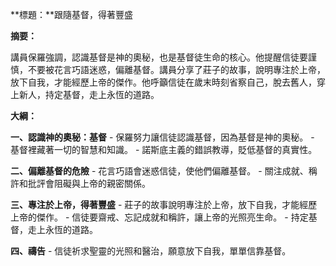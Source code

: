 **標題：**跟隨基督，得著豐盛

**摘要：**

講員保羅強調，認識基督是神的奧秘，也是基督徒生命的核心。他提醒信徒要謹慎，不要被花言巧語迷惑，偏離基督。講員分享了莊子的故事，說明專注於上帝，放下自我，才能經歷上帝的傑作。他呼籲信徒在歲末時刻省察自己，脫去舊人，穿上新人，持定基督，走上永恆的道路。

**大綱：**

**一、認識神的奧秘：基督**
    - 保羅努力讓信徒認識基督，因為基督是神的奧秘。
    - 基督裡藏著一切的智慧和知識。
    - 諾斯底主義的錯誤教導，貶低基督的真實性。

**二、偏離基督的危險**
    - 花言巧語會迷惑信徒，使他們偏離基督。
    - 關注成就、稱許和批評會阻礙與上帝的親密關係。

**三、專注於上帝，得著豐盛**
    - 莊子的故事說明專注於上帝，放下自我，才能經歷上帝的傑作。
    - 信徒要齋戒、忘記成就和稱許，讓上帝的光照亮生命。
    - 持定基督，走上永恆的道路。

**四、禱告**
    - 信徒祈求聖靈的光照和醫治，願意放下自我，單單信靠基督。